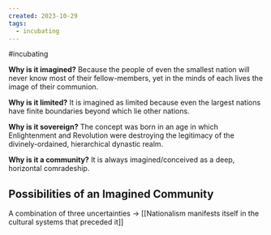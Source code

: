 ```yaml
---
created: 2023-10-29
tags:
  - incubating
---
```

#incubating 

**Why is it imagined?**
Because the people of even the smallest nation will never know most of their fellow-members, yet in the minds of each lives the image of their communion.

**Why is it limited?**
It is imagined as limited because even the largest nations have finite boundaries beyond which lie other nations.

**Why is it sovereign?**
The concept was born in an age in which Enlightenment and Revolution were destroying the legitimacy of the divinely-ordained, hierarchical dynastic realm. 

**Why is it a community?**
It is always imagined/conceived as a deep, horizontal comradeship.


## Possibilities of an Imagined Community

A combination of three uncertainties -> [[Nationalism manifests itself in the cultural systems that preceded it]]

